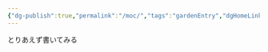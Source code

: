 ```yaml
---
{"dg-publish":true,"permalink":"/moc/","tags":"gardenEntry","dgHomeLink":true,"dgPassFrontmatter":false}
---
```


とりあえず書いてみる

